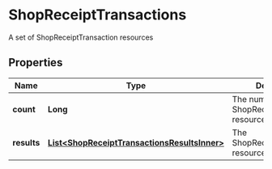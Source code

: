 

# ShopReceiptTransactions

A set of ShopReceiptTransaction resources

## Properties

| Name | Type | Description | Notes |
|------------ | ------------- | ------------- | -------------|
|**count** | **Long** | The number of ShopReceiptTransaction resources found. |  [optional] |
|**results** | [**List&lt;ShopReceiptTransactionsResultsInner&gt;**](ShopReceiptTransactionsResultsInner.md) | The ShopReceiptTransaction resources found. |  [optional] |



